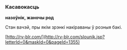 ### Касавокасць
**назоўнік, жаночы род**

Стан вачэй, пры якім зрэнкі накіраваны ў розныя бакі.

<a rel="author">[http://rv-blr.com/](http://rv-blr.com/slounik.jsp?letterId=0&maskId=0&pageId=1355)</a>
